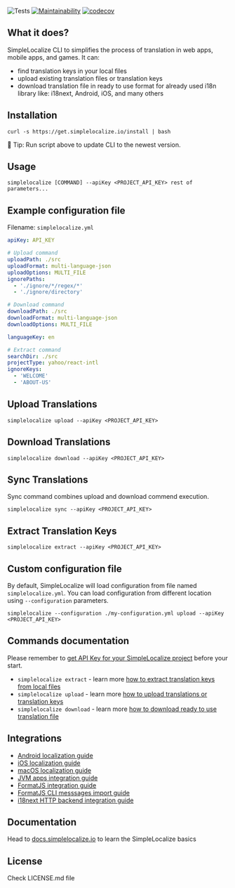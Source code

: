 

![Tests](https://github.com/simplelocalize/simplelocalize-cli/workflows/Run%20Tests/badge.svg)
[![Maintainability](https://api.codeclimate.com/v1/badges/af2f6a7680929a8dba41/maintainability)](https://codeclimate.com/github/simplelocalize/simplelocalize-cli/maintainability)
[![codecov](https://codecov.io/gh/simplelocalize/simplelocalize-cli/branch/master/graph/badge.svg)](https://codecov.io/gh/simplelocalize/simplelocalize-cli)

## What it does?

SimpleLocalize CLI to simplifies the process of translation in web apps, mobile apps, and games. It can:
- find translation keys in your local files
- upload existing translation files or translation keys
- download translation file in ready to use format for already used i18n library like: i18next, Android, iOS, and many others


## Installation

```shell
curl -s https://get.simplelocalize.io/install | bash
```

🥸 Tip: Run script above to update CLI to the newest version. 

## Usage

```properties
simplelocalize [COMMAND] --apiKey <PROJECT_API_KEY> rest of parameters...
```

## Example configuration file

Filename: `simplelocalize.yml`

```yaml
apiKey: API_KEY

# Upload command
uploadPath: ./src
uploadFormat: multi-language-json
uploadOptions: MULTI_FILE
ignorePaths:
  - './ignore/*/regex/*'
  - './ignore/directory'

# Download command
downloadPath: ./src
downloadFormat: multi-language-json
downloadOptions: MULTI_FILE

languageKey: en

# Extract command
searchDir: ./src
projectType: yahoo/react-intl
ignoreKeys:
  - 'WELCOME'
  - 'ABOUT-US'
```

## Upload Translations

```properties
simplelocalize upload --apiKey <PROJECT_API_KEY>
```


## Download Translations

```properties
simplelocalize download --apiKey <PROJECT_API_KEY>
```


## Sync Translations
Sync command combines upload and download commend execution.
```properties
simplelocalize sync --apiKey <PROJECT_API_KEY>
```


## Extract Translation Keys

```properties
simplelocalize extract --apiKey <PROJECT_API_KEY>
```

## Custom configuration file
By default, SimpleLocalize will load configuration from file named `simplelocalize.yml`. You can load configuration from different location using `--configuration` parameters.

```properties
simplelocalize --configuration ./my-configuration.yml upload --apiKey <PROJECT_API_KEY>
```

## Commands documentation

Please remember to [get API Key for your SimpleLocalize project](https://simplelocalize.io/docs/cli/get-started/) before your start.

- `simplelocalize extract` - learn more [how to extract translation keys from local files](https://simplelocalize.io/docs/cli/i18n-keys-extraction/)
- `simplelocalize upload` - learn more [how to upload translations or translation keys](https://simplelocalize.io/docs/cli/upload-translations/)
- `simplelocalize download` - learn more [how to download ready to use translation file](https://simplelocalize.io/docs/cli/download-translations/)

## Integrations 

- [Android localization guide](https://simplelocalize.io/docs/integrations/android/)
- [iOS localization guide](https://simplelocalize.io/docs/integrations/ios-macos/)
- [macOS localization guide](https://simplelocalize.io/docs/integrations/ios-macos/)
- [JVM apps integration guide](https://simplelocalize.io/docs/file-formats/java-properties/)
- [FormatJS integration guide](https://simplelocalize.io/docs/integrations/format-js/)
- [FormatJS CLI messsages import guide](https://simplelocalize.io/docs/integrations/format-js-cli/)
- [i18next HTTP backend integration guide](https://simplelocalize.io/docs/integrations/i18next/)

## Documentation 

Head to [docs.simplelocalize.io](https://simplelocalize.io/docs/cli/get-started/) to learn the SimpleLocalize basics

## License

Check LICENSE.md file

